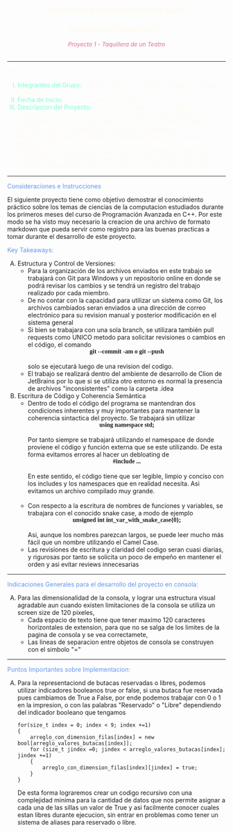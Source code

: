 <h1 
style="text-align: center; align-content: center; font-size: 14pt; color: floralwhite; 
font-family:'Calibri Light''">
Universidad San Francisco de Quito <br>
</h1>
<h2 style="text-align: center; align-content: center; font-size: 12pt; color: floralwhite; font-family: 'Calibri Light'">
Programacion Avanzada en C++</h2>
<h6 style="text-align: center; align-content: center; font-size: 10pt; color: palevioletred; 
font-family:'Calibri Light''">
Proyecto 1 -  Taquillera de un Teatro <br>
</h6>

* **
<p style="color: floralwhite; text-align: justify; align-content: space-between">
Datos Generales: <br>
</p>
<ul>
<li style="list-style: upper-roman; color: aquamarine">
Integrantes del Grupo: <span style="color: floralwhite"> Leonardo Olmedo (327960); Santiago Arellano (328370) </span>
</li>
<li style="list-style: upper-roman; color: aquamarine">
Fecha de Inicio: <span style="color: floralwhite">26 de septiembre de 2023</span> <br>
</li>
<li style="list-style: upper-roman; color: aquamarine">
Descripcion del Proyecto: <span style="color: floralwhite">Se solicita la creacion de un sistema de taquillera para un teatro, donde se conoce 
la cantidad de filas disponibles y asientos. Para estas se calculan los valores de precios, se permiten registros y cambios de
asientos, se almacena estructuradamente los nombres de los registrados y los asientos solictados, etc.
<br> Ademas se solicita que se pueda imprimir en pantalla un diagrama referencial con los asientos reservados y libres, asi como una
tabla que muestre a aquellas personas y sus sillas que ya han sido reservadas..
</span> <br>
</li>
</ul>

* **
<p style="color: cornflowerblue; text-align: justify; align-content: space-between">
Consideraciones e Instrucciones <br>
</p>

El siguiente proyecto tiene como objetivo demostrar el conocimiento práctico sobre los temas de ciencias de la computacion 
estudiados durante los primeros meses del curso de Programación Avanzada en C++. Por este modo se ha visto muy necesario la 
creacion de una archivo de formato markdown que pueda servir como registro para las buenas practicas a tomar durante el 
desarrollo de este proyecto.

<p style="color: cornflowerblue; text-align: justify; align-content: space-between">
Key Takeaways: <br>
</p>
<ul style=" list-style: upper-alpha">
<li id="1">
Estructura y Control de Versiones:
    <ul>
        <li>Para la organización de los archivos enviados en este trabajo se trabajará con Git para Windows y un repositorio
        online  en donde se podrá revisar los cambios y se tendrá un registro del trabajo realizado por cada miembro.
        </li>
        <li>
            De no contar con la capacidad para utilizar un sistema como Git, los archivos cambiados seran enviados a una 
            dirección de correo electrónico para su revision manual y posterior modificación en el sistema general
        </li>
        <li>
            Si bien se trabajara con una sola branch, se utilizara también pull requests como UNICO metodo para solicitar 
            revisiones o cambios en el código, el comando <span style="font-family: Consolas; font-weight: bold; text-align: center; 
                    align-content: center; align-self: center; display: flex; justify-content: center; -ms-flex-align: center"> git --commit -am o git --push </span> <br> solo se ejecutará luego de una revision del codigo.
        </li>
        <li>
        El trabajo se realizará dentro del ambiente de desarrollo de Clion de JetBrains por lo que si se utiliza otro 
        entorno es normal la presencia de archivos "inconsistentes" como la carpeta .idea
        </li>
    </ul>
</li>
<li>
    Escritura de Código y Coherencia Semántica 
<ul>
    <li>
    Dentro de todo el código del programa se mantendran dos condiciones inherentes y muy importantes para mantener la coherencia
    sintactica del proyecto. Se trabajará sin utilizar <br> <span style="font-family: Consolas; font-weight: bold; text-align: center; 
                    align-content: center; align-self: center; display: flex; justify-content: center; -ms-flex-align: center"> using namespace std;</span> <br> Por tanto
siempre se trabajará utilizando el namespace de donde proviene el código y función externa que se este utilizando. De esta forma evitamos errores al hacer un debloating de
<span style="font-family: Consolas; font-weight: bold; text-align: center; 
                    align-content: center; align-self: center; display: flex; justify-content: center; -ms-flex-align: center"> #include ... </span> <br>
En este sentido, el código tiene que ser legible, limpio y conciso con los includes y los namespaces que en realidad necesita. Asi evitamos un archivo compilado muy
grande. <br> <br>
</li>
<li>
Con respecto a la escritura de nombres de funciones y variables, se trabajara con el conocido snake case, a modo de ejemplo
<span style="font-family: Consolas; font-weight: bold; text-align: center; 
                    align-content: center; align-self: center; display: flex; justify-content: center; -ms-flex-align: center"> unsigned int int_var_with_snake_case{0};</span> <br>
Asi, aunque los nombres parezcan largos, se puede leer mucho más fácil que un nombre utilizando el Camel Case. </li>
<li>
    Las revisiones de escritura y claridad del codigo seran cuasi diarias, y rigurosas por tanto se solicita un poco de empeño en mantener el orden y asi evitar reviews innecesarias 
</li>
</ul>
</li>
</ul>


* **

<p style="color: cornflowerblue; text-align: justify; align-content: space-between">
Indicaciones Generales para el desarrollo del proyecto en consola:
<br>
</p>

<ul style="list-style-type: upper-alpha">
<li>
Para las dimensionalidad de la consola, y lograr una estructura visual agradable aun cuando existen
limitaciones de la consola se utiliza un screen size de 120 pixeles,
<ul>
<li>
Cada espacio de texto tiene que tener maximo 120 caracteres horizontales de extension, para que no se salga
de los limites de la pagina de consola y se vea correctamete,
</li>
<li>
Las lineas de separacion entre objetos de consola se construyen con el simbolo "="
</li>
</ul>
</li>
</ul>

* **
<p style="color: cornflowerblue; text-align: justify; align-content: space-between">
Puntos Importantes sobre Implementacion: <br>
</p>

<ul style="list-style: upper-alpha"> 
<li>
Para la representaciond de butacas reservadas o libres, podemos utilizar indicadores booleanos true or false, si una 
butaca fue reservada pues cambiamos de True a False, por ende podemos trabajar con 0 o 1 en la impresion, o con las palabras
"Reservado" o "Libre" dependiendo del indicador booleano que tengamos


```
for(size_t index = 0; index < 9; index +=1) 
{ 
    arreglo_con_dimension_filas[index] = new bool[arreglo_valores_butacas[index]];
    for (size_t jindex =0; jindex < arreglo_valores_butacas[index]; jindex +=1)
    {
        arreglo_con_dimension_filas[index][jindex] = true;
    }
}
```
De esta forma lograremos crear un codigo recursivo con una complejidad minima para la cantidad de datos que nos permite
asignar a cada una de las sillas un valor de True y asi facilmente conocer cuales estan libres durante ejecucion, sin entrar 
en problemas como tener un sistema de aliases para reservado o libre.
</li>

</ul>